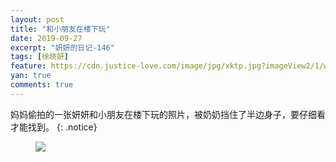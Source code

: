 ```yaml
---
layout: post
title: "和小朋友在楼下玩"
date: 2019-09-27
excerpt: "妍妍的日记-146"
tags: [徐晓妍]
feature: https://cdn.justice-love.com/image/jpg/xktp.jpg?imageView2/1/w/1200/h/500
yan: true
comments: true
---
```

妈妈偷拍的一张妍妍和小朋友在楼下玩的照片，被奶奶挡住了半边身子，要仔细看才能找到。
{: .notice}
<figure>
    <img src="{{ site.staticUrl }}/yanyan/image/hexiaopengyouwan.jpeg" />
</figure>
